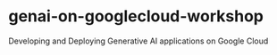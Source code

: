 # genai-on-googlecloud-workshop
Developing and Deploying Generative AI applications on Google Cloud
